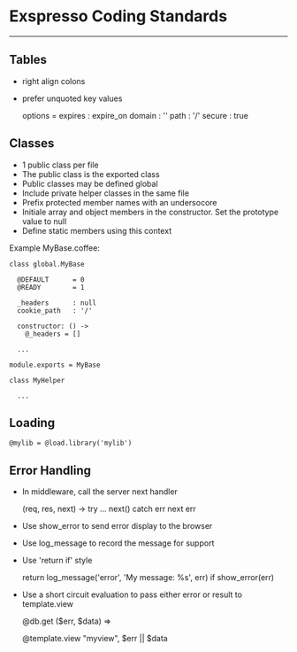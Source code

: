 # Exspresso Coding Standards
---

## Tables

  * right align colons
  * prefer unquoted key values


    options =
      expires : expire_on
      domain  : ''
      path    : '/'
      secure  : true


## Classes

  * 1 public class per file
  * The public class is the exported class
  * Public classes may be defined global
  * Include private helper classes in the same file
  * Prefix protected member names with an undersocore
  * Initiale array and object members in the constructor. Set the prototype value to null
  * Define static members using this context

  Example MyBase.coffee:

    class global.MyBase

      @DEFAULT      = 0
      @READY        = 1

      _headers      : null
      cookie_path   : '/'

      constructor: () ->
        @_headers = []

      ...

    module.exports = MyBase

    class MyHelper

      ...


## Loading


    @mylib = @load.library('mylib')



## Error Handling

  * In middleware, call the server next handler


    (req, res, next) ->
      try
        ...
        next()
      catch err
        next err

  * Use show_error to send error display to the browser
  * Use log_message to record the message for support
  * Use 'return if' style


    return log_message('error', 'My message: %s', err) if show_error(err)

  * Use a short circuit evaluation to pass either error or result to template.view


    @db.get ($err, $data) =>

      @template.view "myview", $err || $data





